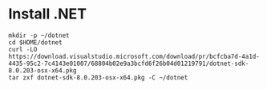 # Install .NET

    mkdir -p ~/dotnet
    cd $HOME/dotnet
    curl -LO https://download.visualstudio.microsoft.com/download/pr/bcfcba7d-4a1d-4435-95c2-7c4143e01007/68804b02e9a3bcfd6f26b04d01219791/dotnet-sdk-8.0.203-osx-x64.pkg
    tar zxf dotnet-sdk-8.0.203-osx-x64.pkg -C ~/dotnet
